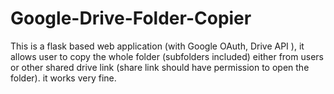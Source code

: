 # Google-Drive-Folder-Copier
This is a flask based web application (with Google OAuth, Drive API ), it allows user to copy the whole folder (subfolders included) either from users or other shared drive link (share link should have permission to open the folder). it  works very fine.
